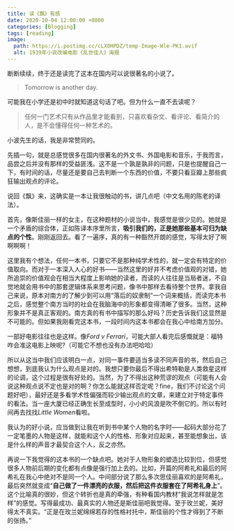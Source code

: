 ```yaml
---
title: 读《飘》有感
date: 2020-10-04 12:00:00 +0800
categories: [Blogging]
tags: [reading]
image:
  path: https://i.postimg.cc/cLX0HPDZ/temp-Image-Wle-PK1.avif
  alt: 1939年小说改编电影《乱世佳人》海报
---
```


断断续续，终于还是读完了这本在国内可以说很著名的小说了。

> Tomorrow is another day.

可能我在小学还是初中时就知道这句话了吧。但为什么一直不去读呢？

> 任何一门艺术只有从作品里才能看到，只喜欢看杂文、看评论、看简介的人，是不会懂得任何一种艺术的。

小波先生的话，我是非常赞同的。

先插一句，就是总感觉很多在国内很著名的外文书、外国电影和音乐，于我而言，品尝之后并没有那样的受益匪浅。这不是一个孰是孰非的问题，只是也提醒自己一下，有时间的话，尽量还是要自己去判断一个东西的价值，不要只看豆瓣上那些疯狂输出观点的评论。

说回《飘》来，这确实是一本让我很触动的书，讲几点吧（中文名用的陈老的译法）。

首先，像斯佳丽一样的女主，在这种题材的小说当中，我感觉是很少见的。她就是一个矛盾的综合体，正如陈译本序里所言，**吸引我们的，正是她那些基本可归为缺点的个性**。刚刚返回去。看了一遍序，真的有一种豁然开朗的感觉，写得太好了啊啊啊啊！

这里我有个想法，任何一本书，只要它不是那种纯学术性的，就一定会有特定的价值取向。而对于一本深入人心的好书——当然这里的好并不考虑价值观的对错，她所追崇的价值观会在相当大程度上影响她的读者，而读的人往往是当局者迷，不自觉地就会用书中的那套逻辑体系来思考问题，像书中那样去看待整个世界。拿我自己来说，原本对南方的了解少到可以用“落后的奴隶制”一个词来概括，而读完本书之后，感觉整个南方当时的社会在我脑海中的形象都变得清晰了很多。当然，这种形象并不是真正客观的。南方真的有书中描写的那么好吗？历史告诉我们这显然是不可能的。但如果我刚看完这本书，一段时间内这本书都会在我心中给南方加分。

一部好电影往往也是这样。像*Ford v Ferrari*，可能大部人看完后感慨就是：福特咋会准这电影上映呢?（可能它不想也没有办法吧哈哈）

所以从这当中我们应该明白一点，对同一事件要适当多读不同声音的书，然后自己想想，到底我认为什么观点是对的。我想只要你最后不得出希特勒是人类救星这样的论调，这个过程是很有好处的。当然，为了不得出这种荒谬的观点（可能有人会说这种观点说不定也是对的啊？你怎么能就这样否定呢？fine，我们不讨论这个问题好吧），最好还是多看学术性偏强而较少输出观点的文章，来建立对于特定事件的看法。当一座大厦已经正确生长至成型时，小小的风浪是吹不倒它的。所以有时间再去找找*Little Women*看啦。

我认为的好小说，应当做到让我在听到书中某个人物的名字时——起码大部分花了一定笔墨的人物是这样，就能和这个人的性格、形象对应起来，甚至能想象出，该是什么样的声音才最契合这个人，反之亦然。

再说一下我觉得的这本书的一个缺点吧。她对于人物形象的塑造比较到位，但感觉很多人物前后期的变化都有点像是强行加上去的。比如，开篇的阿希礼和最后的阿希礼在我心中绝对不是同一个人。中间部分说了那么多次思佳丽喜欢的是阿希礼，最后突然就变成“**自己做了一件漂亮的衣服，然后把这件衣服套在了阿希礼身上**”。这个比喻真的很妙，但这个转折也是真的牵强，有种看国内教材“我说怎样就是怎样”的感觉。写得最成功、最真实的人物还是斯佳丽吧我觉得。至于玫兰妮，美好得太不真实。“正是在玫兰妮绵绵若存的性格衬托中，斯佳丽的个性才得到了不断的张扬。”
